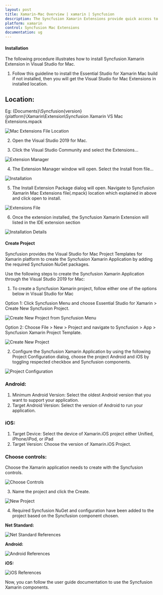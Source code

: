 ```yaml
---
layout: post
title: Xamarin-Mac Overview | xamarin | Syncfusion
description: The Syncfusion Xamarin Extensions provide quick access to create or configure the Syncfusion Xamarin projects
platform: xamarin
control: Syncfusion Mac Extensions
documentation: ug
---
```


#### Installation

The following procedure illustrates how to install Syncfusion Xamarin Extension in Visual Studio for Mac. 

1. Follow this guideline to install the Essential Studio for Xamarin Mac build if not installed, then you will get the Visual Studio for Mac Extensions in installed location.

## Location:

Eg: {Documents}\Syncfusion\{version}\{platform}\Xamarin\Extension\Syncfusion Xamarin VS Mac Extensions.mpack

![Mac Extensions File Location](ProjectTemplate_images/Mac_Extensions_File_Location.PNG)

2. Open the Visual Studio 2019 for Mac.

3. Click the Visual Studio Community and select the Extensions…

![Extension Manager](ProjectTemplate_images/ExtensionManager.png)

4. The Extension Manager window will open. Select the Install from file… 

![Installation](ProjectTemplate_images/Installation.png)

5. The Install Extension Package dialog will open. Navigate to Syncfusion Xamarin Mac Extensions file(.mpack) location which explained in above and click open to install.

![Extensions File](ProjectTemplate_images/ExtensionsFile.png)

6. Once the extension installed, the Syncfusion Xamarin Extension will listed in the IDE extension section

![Installation Details](ProjectTemplate_images/InstallationDetails.png)

#### Create Project

Syncfusion provides the Visual Studio for Mac Project Templates for Xamarin platform to create the Syncfusion Xamarin Application by adding the required Syncfusion NuGet packages.

Use the following steps to create the Syncfusion Xamarin Application through the Visual Studio 2019 for Mac:

1)	To create a Syncfusion Xamarin project, follow either one of the options below in Visual Studio for Mac

Option 1:
Click Syncfusion Menu and choose Essential Studio for Xamarin > Create New Syncfusion Project.

![Create New Project from Syncfusion Menu](ProjectTemplate_images/Syncfusion_Menu.PNG)

Option 2:
Choose File > New > Project and navigate to Syncfusion > App > Syncfusion Xamarin Project Template.

![Create New Project](ProjectTemplate_images/CreateNewProject.PNG)

2)	Configure the Syncfusion Xamarin Application by using the following Project Configuration dialog, choose the project Android and iOS by toggling respected checkbox and Syncfusion components.

![Project Configuration](ProjectTemplate_images/ProjectConfiguration.PNG)

### Android:

1. Minimum Android Version: Select the oldest Android version that you want to support your application.
2. Target Android Version: Select the version of Android to run your application.

### iOS:
1. Target Device: Select the device of Xamarin.iOS project either Unified, iPhone/iPod, or iPad
2. Target Version: Choose the version of Xamarin.iOS Project.      
### Choose controls:

Choose the Xamarin application needs to create with the Syncfusion controls.

![Choose Controls](ProjectTemplate_images/ChooseControls.png)

3) Name the project and click the Create.

![New Project](ProjectTemplate_images/NewProject.png)

4) Required Syncfusion NuGet and configuration have been added to the project based on the Syncfusion component chosen.

**Net Standard:**

![Net Standard References](ProjectTemplate_images/NetStandardReferences.png)

**Android:**

![Android References](ProjectTemplate_images/AndroidReferences.png)

**iOS:**

![iOS References](ProjectTemplate_images/iOSReferences.png)

Now, you can follow the user guide documentation to use the Syncfusion Xamarin components.
